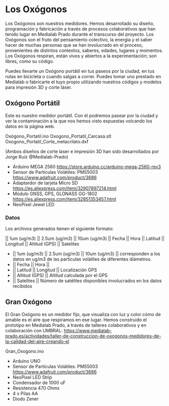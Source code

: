 # Los Oxógonos

Los Oxógonos son nuestros medidores. Hemos desarrollado su diseño, programación y fabricación a través de procesos colaborativos que han tenido lugar en Medialab Prado durante el transcurso del proyecto. Los Oxógonos son el fruto del pensamiento colectivo, la energía y el saber hacer de muchas personas que se han involucrado en el proceso, provenientes de distintos contextos, saberes, edades, lugares y momentos. Los Oxógonos respiran, están vivos y abiertos a la experimentación; son libres, como su código. 

Puedes llevarte un Oxógono portátil en tus paseos por la ciudad, en tus rutas en bicicleta o cuando salgas a correr. Puedes tomar uno prestado en Medialab o fabricarte el tuyo propio utilizando nuestros códigos y modelos para impresión 3D y corte láser. 

## Oxógono Portátil

Este es nuestro medidor portátil. Con él podremos pasear por la ciudad y ver la contaminación a la que nos hemos visto expuestas volcando los datos en la página web.

Oxógono_Portatil.ino
Oxogono_Portatil_Carcasa.stl
Oxogono_Portatil_Corte_metacrilato.dxf

(Ambos diseños de corte laser e impresión 3D han sido desarrollados por Jorge Ruiz @Medialab-Prado)

- Arduino MEGA 2560 https://store.arduino.cc/arduino-mega-2560-rev3
- Sensor de Partículas Volátiles: PMS5003 https://www.adafruit.com/product/3686
- Adaptardor de tarjeta Micro SD https://es.aliexpress.com/item/32907897214.html
- Módulo GNSS, GPS, GLONASS GG-1802 https://es.aliexpress.com/item/32851353457.html
- NeoPixel Jewel LED

### Datos
Los archivos generados tienen el siguiente formato:

|| 1um (ug/m3) || 2.5um (ug/m3) || 10um (ug/m3) || Fecha || Hora || Latitud || Longitud || Altitud (GPS) || Satelites 

- || 1um (ug/m3) || 2.5um (ug/m3) || 10um (ug/m3) || corresponden a los datos en ug/m3 de las partículas volátiles de diferentes diámetros.
- || Fecha || Hora ||
- || Latitud || Longitud || Localización GPS
- || Altitud (GPS) || Altitud calculada por el GPS
- || Satelites || Número de satélites disponibles involucrados en los datos recibidos

## Gran Oxógono

El Gran Oxógono es un medidor fijo, que visualiza con luz y color cómo de amable es el aire que respiramos en ese lugar. Hemos construido el prototipo en Medialab Prado, a través de talleres colaborativos y en colaboración con UMBRAL: https://www.medialab-prado.es/actividades/taller-de-construccion-de-oxogonos-medidores-de-la-calidad-del-aire-creando-el 

Gran_Oxogono.ino

- Arduino UNO
- Sensor de Partículas Volátiles: PMS5003 https://www.adafruit.com/product/3686
- NeoPixel LED Strip
- Condensador de 1000 uF
- Resistencia 470 Ohms
- 4 x Pilas AA
- Diodo Zener
